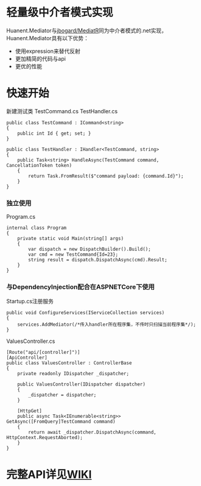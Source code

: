 # 轻量级中介者模式实现

Huanent.Mediator与[jbogard/MediatR](https://github.com/jbogard/MediatR)同为中介者模式的.net实现，Huanent.Mediator具有以下优势：

* 使用expression来替代反射
* 更加精简的代码与api
* 更优的性能

# 快速开始
新建测试类 TestCommand.cs TestHandler.cs

```
public class TestCommand : ICommand<string>
{
    public int Id { get; set; }
}
```
```
public class TestHandler : IHandler<TestCommand, string>
{
    public Task<string> HandleAsync(TestCommand command, CancellationToken token)
    {
        return Task.FromResult($"command payload: {command.Id}");
    }
}
```
### 独立使用
Program.cs
```
internal class Program
{
    private static void Main(string[] args)
    {
        var dispatch = new DispatchBuilder().Build();
        var cmd = new TestCommand{Id=23};
        string result = dispatch.DispatchAsync(cmd).Result;
    }
}

```

### 与DependencyInjection配合在ASPNETCore下使用
Startup.cs注册服务
```
public void ConfigureServices(IServiceCollection services)
{
    services.AddMediator(/*传入handler所在程序集，不传时只扫描当前程序集*/);
}

```
ValuesController.cs
```
[Route("api/[controller]")]
[ApiController]
public class ValuesController : ControllerBase
{
    private readonly IDispatcher _dispatcher;

    public ValuesController(IDispatcher dispatcher)
    {
        _dispatcher = dispatcher;
    }

    [HttpGet]
    public async Task<IEnumerable<string>> GetAsync([FromQuery]TestCommand command)
    {
        return await _dispatcher.DispatchAsync(command, HttpContext.RequestAborted);
    }
}

```

# 完整API详见[WIKI]()
